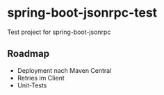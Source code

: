 # spring-boot-jsonrpc-test
Test project for spring-boot-jsonrpc

## Roadmap
* Deployment nach Maven Central
* Retries im Client
* Unit-Tests
